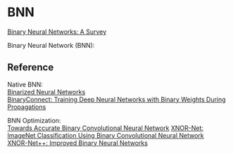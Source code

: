 # BNN
[Binary Neural Networks: A Survey](https://arxiv.org/pdf/2004.03333)

Binary Neural Network (BNN): 




## Reference
Native BNN:  
[Binarized Neural Networks](https://proceedings.neurips.cc/paper_files/paper/2016/file/d8330f857a17c53d217014ee776bfd50-Paper.pdf)  
[BinaryConnect: Training Deep Neural Networks with Binary Weights During Propagations](https://proceedings.neurips.cc/paper_files/paper/2015/file/3e15cc11f979ed25912dff5b0669f2cd-Paper.pdf)  

BNN Optimization:  
[Towards Accurate Binary Convolutional Neural Network](https://proceedings.neurips.cc/paper_files/paper/2017/file/b1a59b315fc9a3002ce38bbe070ec3f5-Paper.pdf)
[XNOR-Net: ImageNet Classification Using Binary Convolutional Neural Network](https://arxiv.org/pdf/1603.05279)  
[XNOR-Net++: Improved Binary Neural Networks](https://arxiv.org/pdf/1909.13863)

